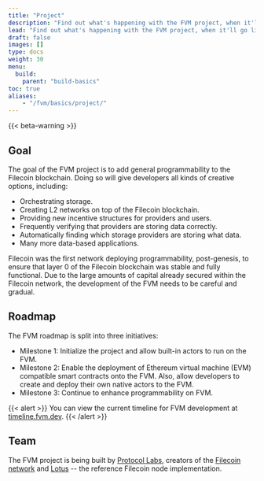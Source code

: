 ```yaml
---
title: "Project"
description: "Find out what's happening with the FVM project, when it'll go live, and what the team roadmap looks like."
lead: "Find out what's happening with the FVM project, when it'll go live, and what the team roadmap looks like."
draft: false
images: []
type: docs
weight: 30
menu:
  build:
    parent: "build-basics"
toc: true
aliases:
    - "/fvm/basics/project/"
---
```


{{< beta-warning >}}

## Goal

The goal of the FVM project is to add general programmability to the Filecoin blockchain. Doing so will give developers all kinds of creative options, including:

- Orchestrating storage.
- Creating L2 networks on top of the Filecoin blockchain.
- Providing new incentive structures for providers and users.
- Frequently verifying that providers are storing data correctly.
- Automatically finding which storage providers are storing what data.
- Many more data-based applications.

Filecoin was the first network deploying programmability, post-genesis, to ensure that layer 0 of the Filecoin blockchain was stable and fully functional. Due to the large amounts of capital already secured within the Filecoin network, the development of the FVM needs to be careful and gradual.

## Roadmap

The FVM roadmap is split into three initiatives:

- Milestone 1: Initialize the project and allow built-in actors to run on the FVM.
- Milestone 2: Enable the deployment of Ethereum virtual machine (EVM) compatible smart contracts onto the FVM. Also, allow developers to create and deploy their own native actors to the FVM.
- Milestone 3: Continue to enhance programmability on FVM.

{{< alert >}}
You can view the current timeline for FVM development at [timeline.fvm.dev](https://timeline.fvm.dev/).
{{< /alert >}}

## Team

The FVM project is being built by [Protocol Labs](https://protocol.ai), creators of the [Filecoin network](https://filecoin.io) and [Lotus](https://lotus.filecoin.io) -- the reference Filecoin node implementation.
